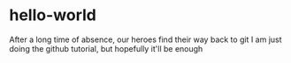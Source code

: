 # hello-world
After a long time of absence, our heroes find their way back to git
I am just doing the github tutorial, but hopefully it'll be enough
